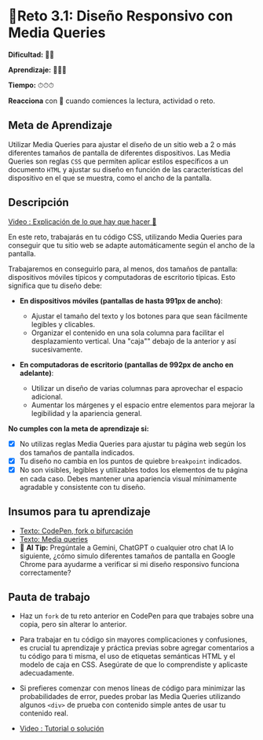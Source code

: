 # 🔹Reto 3.1: Diseño Responsivo con Media Queries

**Dificultad:** 🌻🌻

**Aprendizaje:** 🍯🍯🍯

**Tiempo:** ⏱⏱⏱

**Reacciona** con 👀 cuando comiences la lectura, actividad o reto.

## Meta de Aprendizaje

Utilizar Media Queries para ajustar el diseño de un sitio web a 2 o más diferentes tamaños de pantalla de diferentes dispositivos. Las Media Queries son reglas `CSS` que permiten aplicar estilos específicos a un documento `HTML` y ajustar su diseño en función de las características del dispositivo en el que se muestra, como el ancho de la pantalla.

## Descripción

[Video : Explicación de lo que hay que hacer 🌟]()

En este reto, trabajarás en tu código CSS, utilizando Media Queries para conseguir que tu sitio web se adapte automáticamente según el ancho de la pantalla.

Trabajaremos en conseguirlo para, al menos, dos tamaños de pantalla: dispositivos móviles típicos y computadoras de escritorio típicas. Esto significa que tu diseño debe:

- **En dispositivos móviles (pantallas de hasta 991px de ancho)**:

  - Ajustar el tamaño del texto y los botones para que sean fácilmente legibles y clicables.
  - Organizar el contenido en una sola columna para facilitar el desplazamiento vertical. Una "caja"" debajo de la anterior y así sucesivamente.

- **En computadoras de escritorio (pantallas de 992px de ancho en adelante)**:

  - Utilizar un diseño de varias columnas para aprovechar el espacio adicional.
  - Aumentar los márgenes y el espacio entre elementos para mejorar la legibilidad y la apariencia general.

**No cumples con la meta de aprendizaje si:**

- [x] No utilizas reglas Media Queries para ajustar tu página web según los dos tamaños de pantalla indicados.
- [x] Tu diseño no cambia en los puntos de quiebre `breakpoint` indicados.
- [x] No son visibles, legibles y utilizables todos los elementos de tu página en cada caso. Debes mantener una apariencia visual mínimamente agradable y consistente con tu diseño.

## Insumos para tu aprendizaje

- [Texto: CodePen, fork o bifurcación](https://laboratoria1.gitbook.io/codigom/curriculum_dev/topics/editors_codepen_fork)
- [Texto: Media queries](https://laboratoria1.gitbook.io/codigom/curriculum_dev/topics/css_media_queries)
- :robot: **AI Tip:** Pregúntale a Gemini, ChatGPT o cualquier otro chat IA lo siguiente, ¿cómo simulo diferentes tamaños de pantalla en Google Chrome para ayudarme a verificar si mi diseño responsivo funciona correctamente?

## Pauta de trabajo

- Haz un `fork` de tu reto anterior en CodePen para que trabajes sobre una copia, pero sin alterar lo anterior.

- Para trabajar en tu código sin mayores complicaciones y confusiones, es crucial tu aprendizaje y práctica previas sobre agregar comentarios a tu código para ti misma, el uso de etiquetas semánticas HTML y el modelo de caja en CSS. Asegúrate de que lo comprendiste y aplicaste adecuadamente.

- Si prefieres comenzar con menos líneas de código para minimizar las probabilidades de error, puedes probar las Media Queries utilizando algunos `<div>` de prueba con contenido simple antes de usar tu contenido real.

- [Video : Tutorial o solución]()
